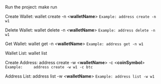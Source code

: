 Run the project:
make run

Create Wallet:
wallet create -n <**walletName**>
`Example:
    address create -n w1`

Delete Wallet:
wallet delete -n <**walletName**>
`Example:
    address delete -n w1`

Get Wallet:
wallet get -n <**walletName**>
`Example:
    address get -n w1`

Wallet List:
wallet list

Create Address:
address create -w <**walletName**> -c <**coinSymbol**>
`Example:    
address create -w w1 -c btc`

Address List:
address list -w <**walletName**>
`Example:
address list -w w1`